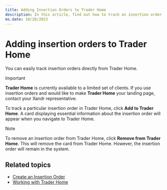 ```yaml
---
title: Adding Insertion Orders to Trader Home
description: In this article, find out how to track an insertion order from Trader Home.
ms.date: 10/28/2023
---
```


# Adding insertion orders to Trader Home

You can easily track insertion orders directly from Trader Home.

> [!IMPORTANT]
> **Trader Home** is currently available to a limited set of clients. If you use insertion orders and would like to make **Trader Home** your landing page, contact your Xandr representative.

To track a particular insertion order in Trader Home, click **Add to Trader Home**. A card displaying essential information about the insertion order will appear when you navigate to Trader Home.

> [!NOTE]
> To remove an insertion order from Trader Home, click **Remove from Trader Home**. This will remove the card from Trader Home. However, the insertion order will remain in the system.

## Related topics

- [Create an Insertion Order](create-an-insertion-order.md)
- [Working with Trader Home](working-with-trader-home.md)
